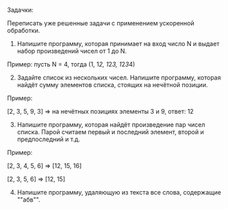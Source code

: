 Задачки:

Переписать уже решенные задачи с применением ускоренной обработки.

1. Напишите программу, которая принимает на вход число N и выдает набор произведений чисел от 1 до N.

Пример: пусть N = 4, тогда (1, 1*2, 1*2*3, 1*2*3*4)

2. Задайте список из нескольких чисел. Напишите программу, которая найдёт сумму элементов списка, стоящих на нечётной позиции.

Пример:

[2, 3, 5, 9, 3] => на нечётных позициях элементы 3 и 9, ответ: 12

3. Напишите программу, которая найдёт произведение пар чисел списка. Парой считаем первый и последний элемент, второй и предпоследний и т.д.

Пример:

[2, 3, 4, 5, 6] => [12, 15, 16]

[2, 3, 5, 6] => [12, 15]

4. Напишите программу, удаляющую из текста все слова, содержащие ""абв"".